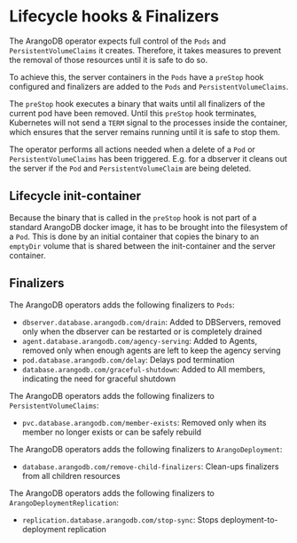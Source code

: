 # Lifecycle hooks & Finalizers

The ArangoDB operator expects full control of the `Pods` and `PersistentVolumeClaims` it creates.
Therefore, it takes measures to prevent the removal of those resources
until it is safe to do so.

To achieve this, the server containers in the `Pods` have
a `preStop` hook configured and finalizers are added to the `Pods`
and `PersistentVolumeClaims`.

The `preStop` hook executes a binary that waits until all finalizers of
the current pod have been removed.
Until this `preStop` hook terminates, Kubernetes will not send a `TERM` signal
to the processes inside the container, which ensures that the server remains running
until it is safe to stop them.

The operator performs all actions needed when a delete of a `Pod` or
`PersistentVolumeClaims` has been triggered.
E.g. for a dbserver it cleans out the server if the `Pod` and `PersistentVolumeClaim` are being deleted.

## Lifecycle init-container

Because the binary that is called in the `preStop` hook is not part of a standard
ArangoDB docker image, it has to be brought into the filesystem of a `Pod`.
This is done by an initial container that copies the binary to an `emptyDir` volume that
is shared between the init-container and the server container.

## Finalizers

The ArangoDB operators adds the following finalizers to `Pods`:
- `dbserver.database.arangodb.com/drain`: Added to DBServers, removed only when the dbserver can be restarted or is completely drained
- `agent.database.arangodb.com/agency-serving`: Added to Agents, removed only when enough agents are left to keep the agency serving
- `pod.database.arangodb.com/delay`: Delays pod termination
- `database.arangodb.com/graceful-shutdown`: Added to All members, indicating the need for graceful shutdown

The ArangoDB operators adds the following finalizers to `PersistentVolumeClaims`:
- `pvc.database.arangodb.com/member-exists`: Removed only when its member no longer exists or can be safely rebuild

The ArangoDB operators adds the following finalizers to `ArangoDeployment`:
- `database.arangodb.com/remove-child-finalizers`: Clean-ups finalizers from all children resources

The ArangoDB operators adds the following finalizers to `ArangoDeploymentReplication`:
- `replication.database.arangodb.com/stop-sync`: Stops deployment-to-deployment replication
